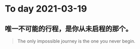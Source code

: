 
# To day 2021-03-19


## 唯一不可能的行程，是你从未启程的那个。
> The only impossible journey is the one you never begin.

    